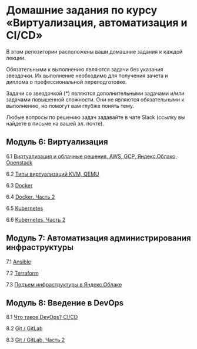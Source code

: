 # Домашние задания по курсу «Виртуализация, автоматизация и CI/CD» 

В этом репозитории расположены ваши домашние задания к каждой лекции. 

Обязательными к выполнению являются задачи без указания звездочки. Их выполнение необходимо для получения зачета и диплома о профессиональной переподготовке.

Задачи со звездочкой (*) являются дополнительными задачами и/или задачами повышенной сложности. Они не являются обязательными к выполнению, но помогут вам глубже понять тему.

Любые вопросы по решению задач задавайте в чате Slack (ссылку вы найдете в письме на вашей эл. почте).


## Модуль 6: Виртуализация

6.1 [Виртуализация и облачные решения. AWS, GCP, Яндекс.Облако, Openstack](https://github.com/netology-code/sdvps-homeworks/blob/main/6-1.md)

6.2 [Типы виртуализаций KVM, QEMU](https://github.com/netology-code/sdvps-homeworks/blob/main/6-02.md)

6.3 [Docker](https://github.com/netology-code/sdvps-homeworks/blob/main/6-03.md)

6.4 [Docker. Часть 2]()

6.5 [Kubernetes]()

6.6 [Kubernetes. Часть 2]()


## Модуль 7: Автоматизация администрирования инфраструктуры

7.1 [Ansible]()

7.2 [Terraform]()

7.3 [Подъем инфраструктуры в Яндекс.Облаке]()

## Модуль 8: Введение в DevOps

8.1 [Что такое DevOps? CI/CD]()

8.2 [Git / GitLab]()

8.3 [Git / GitLab. Часть 2]()
